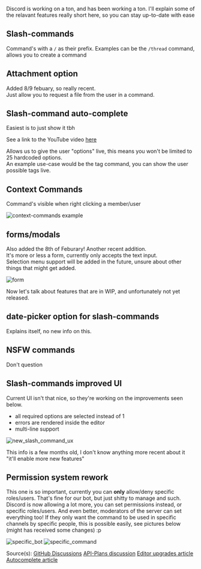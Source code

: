 Discord is working on a ton, and has been working a ton.
I'll explain some of the relavant features really short here, so you can stay up-to-date with ease

## Slash-commands

Command's with a `/` as their prefix.
Examples can be the `/thread` command, allows you to create a command

## Attachment option

Added 8/9 febuary, so really recent. \
Just allow you to request a file from the user in a command.

## Slash-command auto-complete

Easiest is to just show it tbh

See a link to the YouTube video [here](https://www.youtube.com/watch?v=kTbCTxZEtZ0)

Allows us to give the user "options" live, this means you won't be limited to 25 hardcoded options. \
An example use-case would be the tag command, you can show the user possible tags live.

## Context Commands

Command's visible when right clicking a member/user

![context-commands example](https://user-images.githubusercontent.com/49957334/153312109-74d92dcf-b245-4e7f-9130-9b5c1e2f0850.png)

## forms/modals


Also added the 8th of Feburary! Another recent addition. \
It's more or less a form, currently only accepts the text input. \
Selection menu support will be added in the future, unsure about other things that might get added.

![form](https://user-images.githubusercontent.com/49957334/153312434-8539d6ea-896b-4a01-94ad-bdb0e00c71a9.png)


Now let's talk about features that are in WIP, and unfortunately not yet released.


## date-picker option for slash-commands

Explains itself, no new info on this.

## NSFW commands

Don't question

## Slash-commands improved UI

Current UI isn't that nice, so they're working on the improvements seen below.

- all required options are selected instead of 1
- errors are rendered inside the editor
- multi-line support

![new_slash_command_ux](https://user-images.githubusercontent.com/49957334/153312840-138c29d6-b373-4cda-88d8-c51e6da4c00b.gif)

This info is a few months old, I don't know anything more recent about it "it'll enable more new features"

## Permission system rework

This one is so important, currently you can **only** allow/deny specific roles/users. That's fine for our bot, but just shitty to manage and such.
Discord is now allowing a lot more, you can set permissions instead, or specific roles/users. 
And even better, moderators of the server can set everything too! If they only want the command to be used in specific channels by specific people, this is possible easily, see pictures below (might has received some changes) :p

![specific_bot](https://user-images.githubusercontent.com/49957334/153314174-1b552e2d-11bd-429c-9470-cf890425a6da.png)
![specific_command](https://user-images.githubusercontent.com/49957334/153314171-b793ef2b-e779-4111-8956-fd84f6c6e0de.png)


Source(s):
[GitHub Discussions](https://github.com/discord/discord-api-docs/discussions)
[API-Plans discussion](https://github.com/discord/discord-api-docs/discussions/3581)
[Editor upgrades article](https://auralytical.notion.site/Editor-Upgrades-dee51c93462c44b8a0a53fed3d94c4cd)
[Autocomplete article](https://devsnek.notion.site/Application-Command-Option-Autocomplete-Interactions-dacc980320c948768cec5ae3a96a5886)